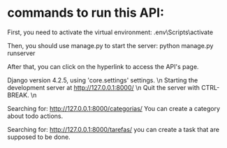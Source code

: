#  commands to run this API:

First, you need to activate the virtual environment:
.env\Scripts\activate

Then, you should use manage.py to start the server:
python manage.py runserver

After that, you can click on the hyperlink to access the API's page.

Django version 4.2.5, using 'core.settings' settings. \n
Starting the development server at http://127.0.0.1:8000/ \n
Quit the server with CTRL-BREAK. \n

Searching for: http://127.0.0.1:8000/categorias/
You can create a category about todo actions.

Searching for: http://127.0.0.1:8000/tarefas/
you can create a task that are supposed to be done.
